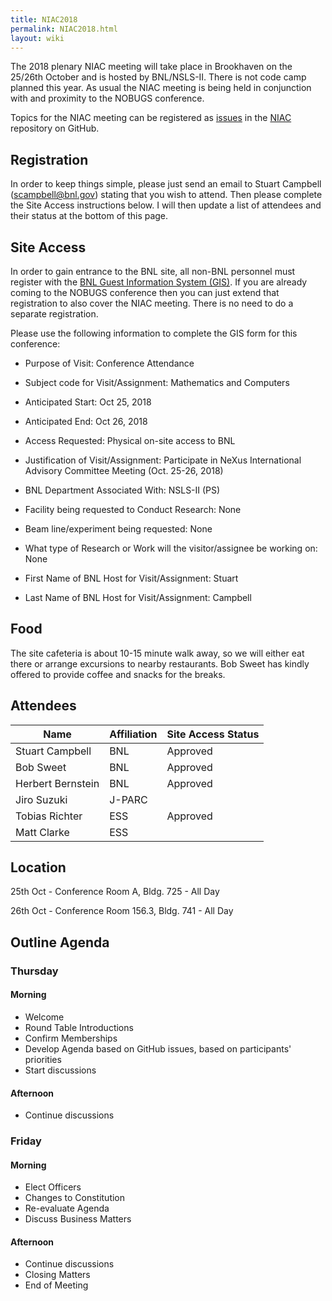 ```yaml
---
title: NIAC2018
permalink: NIAC2018.html
layout: wiki
---
```


The 2018 plenary NIAC meeting will take place in Brookhaven on the 25/26th October and is hosted by
BNL/NSLS-II. There is not code camp planned this year.
As usual the NIAC meeting is being held in conjunction with and proximity
to the NOBUGS conference.

Topics for the NIAC meeting can be registered as
[issues](https://github.com/nexusformat/NIAC/issues) in the
[NIAC](https://github.com/nexusformat/NIAC) repository on GitHub.

## Registration

In order to keep things simple, please just send an email to Stuart Campbell (scampbell@bnl.gov) stating that you wish to attend.  Then please complete the Site Access instructions below.  I will then update a list of attendees and their status at the bottom of this page.

## Site Access

In order to gain entrance to the BNL site, all non-BNL personnel must register with the [BNL Guest Information System (GIS)](https://www.bnl.gov/guv/).  If you are already coming to the NOBUGS conference then you can just extend that registration to also cover the NIAC meeting.  There is no need to do a separate registration.

Please use the following information to complete the GIS form for this conference:

- Purpose of Visit: Conference Attendance
- Subject code for Visit/Assignment: Mathematics and Computers
- Anticipated Start: Oct 25, 2018
- Anticipated End: Oct 26, 2018
- Access Requested:	Physical on-site access to BNL
- Justification of Visit/Assignment:	Participate in NeXus International Advisory Committee Meeting (Oct. 25-26, 2018)

- BNL Department Associated With:  	NSLS-II (PS)
- Facility being requested to Conduct Research: None
- Beam line/experiment being requested:	None
- What type of Research or Work will the visitor/assignee be working on:	None

- First Name of BNL Host for Visit/Assignment:	Stuart
- Last Name of BNL Host for Visit/Assignment: 	Campbell

## Food
The site cafeteria is about 10-15 minute walk away, so we will either eat there or arrange excursions to nearby restaurants.
Bob Sweet has kindly offered to provide coffee and snacks for the breaks.  


## Attendees

Name|Affiliation|Site Access Status
----|----|----
Stuart Campbell|BNL|Approved
Bob Sweet|BNL|Approved
Herbert Bernstein|BNL|Approved
Jiro Suzuki|J-PARC|
Tobias Richter|ESS|Approved
Matt Clarke|ESS


## Location

25th Oct - Conference Room A, Bldg. 725 - All Day

26th Oct - Conference Room 156.3, Bldg. 741 - All Day

## Outline Agenda

### Thursday

#### Morning
* Welcome
* Round Table Introductions
* Confirm Memberships
* Develop Agenda based on GitHub issues, based on participants' priorities
* Start discussions

#### Afternoon
* Continue discussions

### Friday

#### Morning
* Elect Officers
* Changes to Constitution
* Re-evaluate Agenda
* Discuss Business Matters

#### Afternoon
* Continue discussions
* Closing Matters
* End of Meeting
